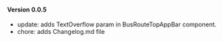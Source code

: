 #### Version 0.0.5
- update: adds TextOverflow param in BusRouteTopAppBar component.
- chore: adds Changelog.md file